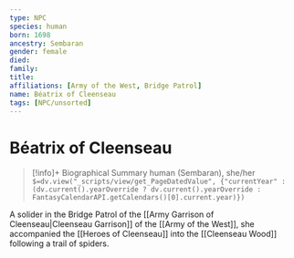 ```yaml
---
type: NPC
species: human
born: 1698
ancestry: Sembaran
gender: female
died:
family:
title:
affiliations: [Army of the West, Bridge Patrol]
name: Béatrix of Cleenseau
tags: [NPC/unsorted]
---
```

# Béatrix of Cleenseau
>[!info]+ Biographical Summary
>human (Sembaran), she/her
>`$=dv.view("_scripts/view/get_PageDatedValue", {"currentYear" : (dv.current().yearOverride ? dv.current().yearOverride : FantasyCalendarAPI.getCalendars()[0].current.year)})`

A solider in the Bridge Patrol of the [[Army Garrison of Cleenseau|Cleenseau Garrison]] of the [[Army of the West]], she accompanied the [[Heroes of Cleenseau]] into the [[Cleenseau Wood]] following a trail of spiders. 